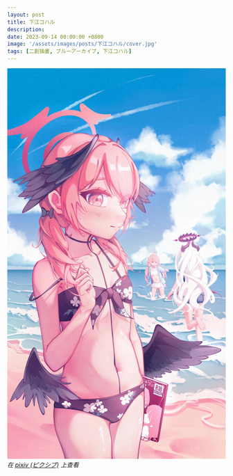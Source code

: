 ```yaml
---
layout: post
title: 下江コハル
description: 
date: 2023-09-14 00:00:00 +0800
image: '/assets/images/posts/下江コハル/cover.jpg'
tags: [二創插畫, ブルーアーカイブ, 下江コハル]
---
```


<div class="gallery-box">
  <div class="gallery">
    <img src="/assets/images/posts/下江コハル/111714463_p0.jpg" loading="lazy">
  </div>
  <em>在 <a href="https://www.pixiv.net/artworks/111714463">pixiv (ピクシブ)</a> 上查看</em>
</div>